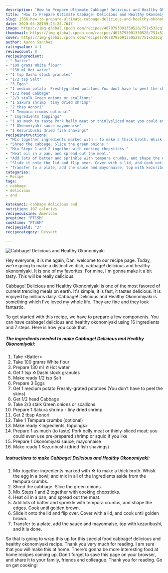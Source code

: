 ```yaml
---
description: "How to Prepare Ultimate Cabbage! Delicious and Healthy Okonomiyaki"
title: "How to Prepare Ultimate Cabbage! Delicious and Healthy Okonomiyaki"
slug: 1566-how-to-prepare-ultimate-cabbage-delicious-and-healthy-okonomiyaki
date: 2020-05-28T09:23:22.764Z
image: https://img-global.cpcdn.com/recipes/4678793091350528/751x532cq70/cabbage-delicious-and-healthy-okonomiyaki-recipe-main-photo.jpg
thumbnail: https://img-global.cpcdn.com/recipes/4678793091350528/751x532cq70/cabbage-delicious-and-healthy-okonomiyaki-recipe-main-photo.jpg
cover: https://img-global.cpcdn.com/recipes/4678793091350528/751x532cq70/cabbage-delicious-and-healthy-okonomiyaki-recipe-main-photo.jpg
author: Aaron Sanchez
ratingvalue: 4.1
reviewcount: 8
recipeingredient:
- " Batter"
- "100 grams White flour"
- "130 ml Hot water"
- "1 tsp Dashi stock granules"
- "1/2 tsp Salt"
- "3 Eggs"
- "1 medium potato  Freshlygrated potatoes You dont have to peel the skins"
- "1/2 head Cabbage"
- "2/3 stalk Green onions or scallions"
- "1 Sakura shrimp  tiny dried shrimp"
- "2 tbsp Aonori"
- "1 Tempura crumbs optional"
- " Ingredients toppings"
- "1 as much to taste Pork belly meat or thinlysliced meat you could even use preprepared shrimp or squid if you like"
- "1 Okonomiyaki sauce mayonnaise"
- "1 Kezuribushi dried fish shavings"
recipeinstructions:
- "Mix together ingredients marked with ☆ to make a thick broth. Whisk the egg in a bowl, and mix in all of the ingredients aside from the tempura crumbs."
- "Shred the cabbage. Slice the green onions."
- "Mix Steps 1 and 2 together with cooking chopsticks."
- "Heat oil in a pan, and spread out the meat."
- "Add lots of batter and sprinkle with tempura crumbs, and shape the edges. Cook until golden brown."
- "Slide it onto the lid and flip over. Cover with a lid, and cook until golden brown."
- "Transfer to a plate, add the sauce and mayonnaise, top with kezuribushi, and it is done."
categories:
- Recipe
tags:
- cabbage
- delicious
- and

katakunci: cabbage delicious and 
nutrition: 107 calories
recipecuisine: American
preptime: "PT15M"
cooktime: "PT36M"
recipeyield: "2"
recipecategory: Dessert

---
```



![Cabbage! Delicious and Healthy Okonomiyaki](https://img-global.cpcdn.com/recipes/4678793091350528/751x532cq70/cabbage-delicious-and-healthy-okonomiyaki-recipe-main-photo.jpg)

Hey everyone, it is me again, Dan, welcome to our recipe page. Today, we're going to make a distinctive dish, cabbage! delicious and healthy okonomiyaki. It is one of my favorites. For mine, I'm gonna make it a bit tasty. This will be really delicious.



Cabbage! Delicious and Healthy Okonomiyaki is one of the most favored of current trending meals on earth. It's simple, it is fast, it tastes delicious. It is enjoyed by millions daily. Cabbage! Delicious and Healthy Okonomiyaki is something which I've loved my whole life. They are fine and they look fantastic.


To get started with this recipe, we have to prepare a few components. You can have cabbage! delicious and healthy okonomiyaki using 16 ingredients and 7 steps. Here is how you cook that.

<!--inarticleads1-->

##### The ingredients needed to make Cabbage! Delicious and Healthy Okonomiyaki:

1. Take  &lt;Batter&gt;
1. Take 100 grams White flour
1. Prepare 130 ml ☆Hot water
1. Get 1 tsp ☆Dashi stock granules
1. Make ready 1/2 tsp Salt
1. Prepare 3 Eggs
1. Get 1 medium potato  Freshly-grated potatoes (You don&#39;t have to peel the skins)
1. Get 1/2 head Cabbage
1. Take 2/3 stalk Green onions or scallions
1. Prepare 1 Sakura shrimp - tiny dried shrimp
1. Get 2 tbsp Aonori
1. Take 1 Tempura crumbs (optional)
1. Make ready  &lt;Ingredients, toppings&gt;
1. Prepare 1 as much (to taste) Pork belly meat or thinly-sliced meat; you could even use pre-prepared shrimp or squid if you like
1. Prepare 1 Okonomiyaki sauce, mayonnaise
1. Make ready 1 Kezuribushi (dried fish shavings)




<!--inarticleads2-->

##### Instructions to make Cabbage! Delicious and Healthy Okonomiyaki:

1. Mix together ingredients marked with ☆ to make a thick broth. Whisk the egg in a bowl, and mix in all of the ingredients aside from the tempura crumbs.
1. Shred the cabbage. Slice the green onions.
1. Mix Steps 1 and 2 together with cooking chopsticks.
1. Heat oil in a pan, and spread out the meat.
1. Add lots of batter and sprinkle with tempura crumbs, and shape the edges. Cook until golden brown.
1. Slide it onto the lid and flip over. Cover with a lid, and cook until golden brown.
1. Transfer to a plate, add the sauce and mayonnaise, top with kezuribushi, and it is done.




So that is going to wrap this up for this special food cabbage! delicious and healthy okonomiyaki recipe. Thank you very much for reading. I am sure that you will make this at home. There's gonna be more interesting food at home recipes coming up. Don't forget to save this page on your browser, and share it to your family, friends and colleague. Thank you for reading. Go on get cooking!
